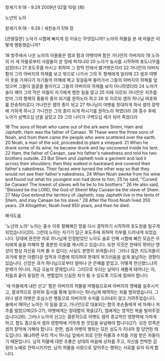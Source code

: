 창세기 9:18 - 9:29 
2009년 02월 10일 (화)

노년의 노아



창세기 9:18 - 9:29 / 새찬송가 519 장

[관찰질문]
노아가 시험에 빠지게 된 이유는 무엇입니까?
노아의 허물을 본 세 아들은 어떻게 행동했습니까?

18 방주에서 나온 노아의 아들들은 셈과 함과 야벳이며 함은 가나안의 아버지라 
19 노아의 이 세 아들로부터 사람들이 온 땅에 퍼지니라 
20 노아가 농사를 시작하여 포도나무를 심었더니 
21 포도주를 마시고 취하여 그 장막 안에서 벌거벗은지라 
22 가나안의 아버지 함이 그의 아버지의 하체를 보고 밖으로 나가서 그의 두 형제에게 알리매 
23 셈과 야벳이 옷을 가져다가 자기들의 어깨에 메고 뒷걸음쳐 들어가서 그들의 아버지의 하체를 덮었으며 그들이 얼굴을 돌이키고 그들의 아버지의 하체를 보지 아니하였더라 
24 노아가 술이 깨어 그의 작은 아들이 자기에게 행한 일을 알고 
25 이에 이르되 가나안은 저주를 받아 그의 형제의 종들의 종이 되기를 원하노라 하고 
26 또 이르되 셈의 하나님 여호와를 찬송하리로다 가나안은 셈의 종이 되고 
27 하나님이 야벳을 창대하게 하사 셈의 장막에 거하게 하시고 가나안은 그의 종이 되게 하시기를 원하노라 하였더라 
28 홍수 후에 노아가 삼백오십 년을 살았고 
29 그의 나이가 구백오십 세가 되어 죽었더라 

18 The sons of Noah who came out of the ark were Shem, Ham and Japheth. Ham was the father of Canaan. 
19 These were the three sons of Noah, and from them came the people who were scattered over the earth. 
20 Noah, a man of the soil, proceeded to plant a vineyard. 
21 When he drank some of its wine, he became drunk and lay uncovered inside his tent. 
22 Ham, the father of Canaan, saw his father's nakedness and told his two brothers outside. 
23 But Shem and Japheth took a garment and laid it across their shoulders; then they walked in backward and covered their father's nakedness. Their faces were turned the other way so that they would not see their father's nakedness. 
24 When Noah awoke from his wine and found out what his youngest son had done to him, 
25 he said, "Cursed be Canaan! The lowest of slaves will he be to his brothers." 
26 He also said, "Blessed be the LORD, the God of Shem! May Canaan be the slave of Shem. 
27 May God extend the territory of Japheth; may Japheth live in the tents of Shem, and may Canaan be his slave." 
28 After the flood Noah lived 350 years. 
29 Altogether, Noah lived 950 years, and then he died.

해석도움





'노년의 노아'
 노아는 홍수 이후 황폐해진 땅을 다시 경작하기 시작하여 포도원을 일구게 되었습니다(20). 그런데 노아는 자기가 담근 포도주에 취하여 치부를 드러내게 되었습니다. 당대에 완전한 자로 하나님께 인정받았던 노아도 술로 인해 시험에 빠진 모습은 우리에게 술을 피해야 할 충분한 이유를 제시하고 있습니다. 또한 이것은 한때의 뛰어난 영성이 항상 자신을 지켜 줄 수 없다는 사실도 분명히 보여줍니다. 그러나 많은 지도자들이 과거에 쌓은 아름다운 업적과 이름에 의지하여 현재의 부끄러움을 쉽게 용납하는 경향이 있습니다. 신앙은 과거 하나님으로부터 얼마나 큰 은혜를 받았고, 어떻게 헌신했느냐의 문제가 아니라, 지금 오늘의 문제입니다. 그러므로 우리는 날마다 새롭게 태어나는 자, 처음과 끝이 동일한 자, 변함없이 신실한 자가 될 수 있도록 기도에 힘써야 합니다. 

'세 아들에게 내린 선고'
 함은 아버지의 허물을 떠벌림으로써 아버지의 명예를 실추시키고, 결과적으로 권위와 질서를 통해 일하시는 하나님께 패역하는 죄를 범하였습니다. 그러나 셈과 야벳은 조심스런 행동으로 아버지의 수치를 드러내지 않고 가려주었습니다. 술에서 깨어난 노아는 이 일을 알고, 가나안으로 대표되는 함의 후손들에게 세 차례나 저주를 빌었으며(25-27), 야벳에게는 창대함의 복을(27), 셈에게는 영적인 복을 빌어주었습니다(26). 그러나 노아의 선고는 결론적으로 야벳도 셈의 종교적인 영향력에 거하게 하고, 함도 종으로서 셈의 영향력에 거하게 한 것임을 유념해야 합니다(27). 모든 민족은 셈의 장막에 거해야 합니다. 한편, 셈과 야벳의 행위는 모든 성도가 지녀야 할 당연한 태도입니다. 왜냐하면 우리 역시 하나님 앞에서 죄로 인한 허물과 수치를 가림 받은 자들이기 때문입니다. 남의 허물에 대한 조롱은 상대의 마음에 상처를 주고, 자신을 천박한 감정의 노예로 전락시키지만, 남의 허물을 사랑으로 덮어주는 행위는 서로를 유익 되게 합니다.